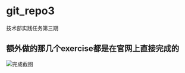 # git_repo3
技术部实践任务第三期
## 额外做的那几个exercise都是在官网上直接完成的
![完成截图](https://picture.gptkong.com/20250122/1908ad447dce5d4c8e9450d4952ee8dcc9.png)

